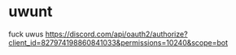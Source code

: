 # uwunt
fuck uwus
https://discord.com/api/oauth2/authorize?client_id=827974198860841033&permissions=10240&scope=bot
